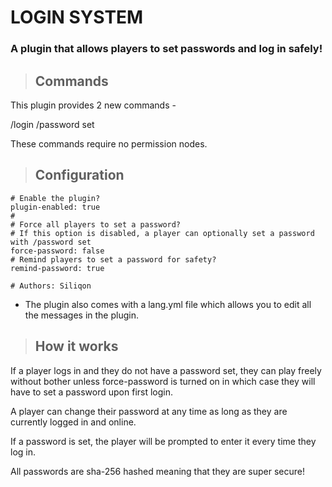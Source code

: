 # LOGIN SYSTEM

### A plugin that allows players to set passwords and log in safely!


> ## Commands

This plugin provides 2 new commands -

/login <password>
/password set <password> <confirmPassword>

These commands require no permission nodes.


> ## Configuration

```
# Enable the plugin?
plugin-enabled: true
# 
# Force all players to set a password?
# If this option is disabled, a player can optionally set a password with /password set
force-password: false
# Remind players to set a password for safety?
remind-password: true

# Authors: Siliqon
```

- The plugin also comes with a lang.yml file which allows you to edit all the messages in the plugin.


> ## How it works

If a player logs in and they do not have a password set, they can play freely without bother unless force-password is turned on in which case they will have to set a password upon first login.

A player can change their password at any time as long as they are currently logged in and online.

If a password is set, the player will be prompted to enter it every time they log in.

All passwords are sha-256 hashed meaning that they are super secure!
